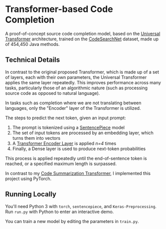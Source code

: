 # Transformer-based Code Completion

A proof-of-concept source code completion model,
based on the [Universal Transformer](https://arxiv.org/abs/1807.03819) 
architecture, trained on the [CodeSearchNet](https://github.com/github/CodeSearchNet)
dataset, made up of 454,450 Java methods.

## Technical Details

In contrast to the original proposed Transformer, which is made up of a set of
layers, each with their own parameters, the Universal Transformer applies the same
layer repeatedly. This improves performance across many tasks, particularly
those of an algorithmic nature (such as processing source code as opposed to 
natural language).

In tasks such as completion where we are not translating between languages,
only the "Encoder" layer of the Transformer is utilized.

The steps to predict the next token, given an input prompt:
1. The prompt is tokenized using a [SentencePiece](https://github.com/google/sentencepiece) model
2. The set of input tokens are processed by an embedding layer, which turns
them into vectors
3. A [Transformer Encoder Layer](https://pytorch.org/docs/master/generated/torch.nn.TransformerEncoderLayer.html) 
is applied *n=4* times
4. Finally, a Dense layer is used to produce next-token probabilities

This process is applied repeatedly until the end-of-sentence token is reached,
or a specified maximum length is surpassed.

In contrast to my [Code Summarization Transformer](https://github.com/nathanielwarner/code_summarization_transformer),
I implemented this project using PyTorch.

## Running Locally
You'll need Python 3 with `torch`, `sentencepiece`, and `Keras-Preprocessing`.
Run ``run.py`` with Python to enter an interactive demo.

You can train a new model by editing the parameters in ``train.py``.
